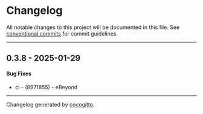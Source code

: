 # Changelog
All notable changes to this project will be documented in this file. See [conventional commits](https://www.conventionalcommits.org/) for commit guidelines.

- - -
## 0.3.8 - 2025-01-29
#### Bug Fixes
- ci - (8971855) - eBeyond

- - -

Changelog generated by [cocogitto](https://github.com/cocogitto/cocogitto).